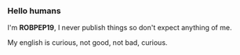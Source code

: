 ### Hello humans

I'm **ROBPEP19**, I never publish things so don't expect anything of me.

My english is curious, not good, not bad, curious.

